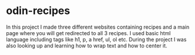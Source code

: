 # odin-recipes
In this project I made three different websites containing recipes and a main page where you will get redirected to all 3 recipes.
I used basic html language including tags like h1, p, a href, ul, ol etc.
During the project I was also looking up and learning how to wrap text and how to center it. 